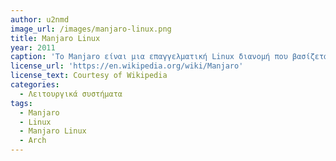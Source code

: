 ```yaml
---
author: u2nmd
image_url: /images/manjaro-linux.png
title: Manjaro Linux
year: 2011
caption: 'Το Manjaro είναι μια επαγγελματική Linux διανομή που βασίζεται στο Arch Linux και είναι ένα ιδανικό λειτουργικό σύστημα για όσους θέλουν να αντικαταστήσουν τα Windows ή το MacOS. Παρέχει πολλαπλά γραφικά περιβάλλοντα, συμπεριλαμβανομένων και του Gnome, XFCE, KDE και Architect, και έχει μια τεράστια επίσημη κοινότητα με χιλιάδες ανθρώπους.'
license_url: 'https://en.wikipedia.org/wiki/Manjaro'
license_text: Courtesy of Wikipedia 
categories:
  - Λειτουργικά συστήματα
tags:
  - Manjaro
  - Linux
  - Manjaro Linux
  - Arch
---
```

